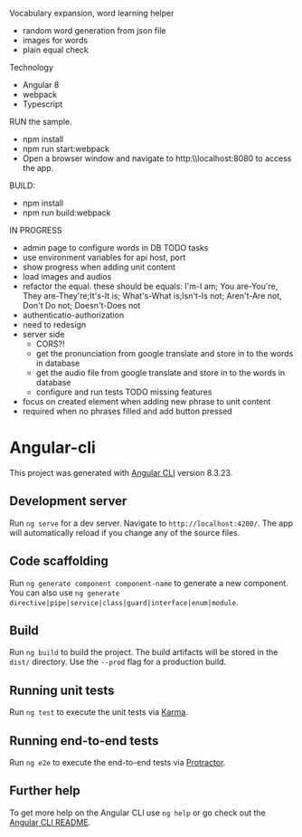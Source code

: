 Vocabulary expansion, word learning helper
 - random word generation from json file
 - images for words
 - plain equal check

Technology
 - Angular 8
 - webpack
 - Typescript
 
RUN the sample.
 -  npm install
 -  npm run start:webpack
 -  Open a browser window and navigate to http:\\\\localhost:8080 to access the app.

BUILD:
 - npm install
 - npm run build:webpack 
 
IN PROGRESS
 - admin page to configure words in DB
TODO tasks
 - use environment variables for api host, port
 - show progress when adding unit content
 - load images and audios
 - refactor the equal. these should be equals: I'm-I am; You are-You're, They are-They're;It's-It is; What's-What is;Isn't-Is not; Aren't-Are not, Don't Do not; Doesn't-Does not
 - authenticatio-authorization
 - need to redesign
 - server side 
   - CORS?!
   - get the pronunciation from google translate and store in to the words in database
   - get the audio file from google translate and store in to the words in database
   - configure and run tests
TODO missing features
 - focus on created element when adding new phrase to unit content
 - required when no phrases filled and add button pressed
   
# Angular-cli

This project was generated with [Angular CLI](https://github.com/angular/angular-cli) version 8.3.23.

## Development server

Run `ng serve` for a dev server. Navigate to `http://localhost:4200/`. The app will automatically reload if you change any of the source files.

## Code scaffolding

Run `ng generate component component-name` to generate a new component. You can also use `ng generate directive|pipe|service|class|guard|interface|enum|module`.

## Build

Run `ng build` to build the project. The build artifacts will be stored in the `dist/` directory. Use the `--prod` flag for a production build.

## Running unit tests

Run `ng test` to execute the unit tests via [Karma](https://karma-runner.github.io).

## Running end-to-end tests

Run `ng e2e` to execute the end-to-end tests via [Protractor](http://www.protractortest.org/).

## Further help

To get more help on the Angular CLI use `ng help` or go check out the [Angular CLI README](https://github.com/angular/angular-cli/blob/master/README.md).
